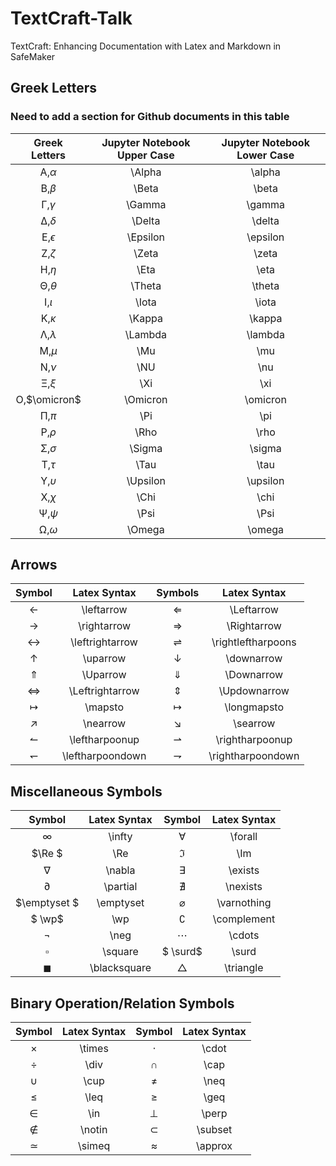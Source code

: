 # TextCraft-Talk
TextCraft: Enhancing Documentation with Latex and Markdown in SafeMaker



## Greek Letters

### Need to add a section for Github documents in this table

|     Greek Letters      | Jupyter Notebook Upper Case |Jupyter Notebook Lower Case |
|:----------------------:|:---------------------------:|:--------------------------:|
|   &Alpha;,$`\alpha`$   |           \Alpha            |           \alpha           |
|    &Beta;,$`\beta`$    |            \Beta            |           \beta            |
|   &Gamma;,$`\gamma`$   |           \Gamma            |           \gamma           |
|   &Delta;,$`\delta`$   |           \Delta            |           \delta           |
| &Epsilon;,$`\epsilon`$ |          \Epsilon           |          \epsilon          |
|    &Zeta;,$`\zeta`$    |            \Zeta            |           \zeta            |
|     &Eta;,$`\eta`$     |            \Eta             |            \eta            |
|   &Theta;,$`\theta`$   |           \Theta            |           \theta           |
|    &Iota;,$`\iota`$    |            \Iota            |           \iota            |
|   &Kappa;,$`\kappa`$   |           \Kappa            |           \kappa           |
|  &Lambda;,$`\lambda`$  |           \Lambda           |          \lambda           |
|      &Mu;,$`\mu`$      |             \Mu             |            \mu             |
|      &Nu;,$`\nu`$      |             \NU             |            \nu             |
|      &Xi;,$`\xi`$      |             \Xi             |            \xi             |
| &Omicron;,$`\omicron`$ |          \Omicron           |          \omicron          |
|      &Pi;,$`\pi`$      |             \Pi             |            \pi             |
|     &Rho;,$`\rho`$     |            \Rho             |            \rho            |
|   &Sigma;,$`\sigma`$   |           \Sigma            |           \sigma           |
|     &Tau;,$`\tau`$     |            \Tau             |            \tau            |
| &Upsilon;,$`\upsilon`$ |          \Upsilon           |          \upsilon          |
|     &Chi;,$`\chi`$     |            \Chi             |            \chi            |
|     &Psi;,$`\psi`$     |            \Psi             |            \Psi            |
|   &Omega;,$`\omega`$   |           \Omega            |           \omega           |


## Arrows


|       Symbol        |   Latex Syntax   |       Symbols        |    Latex Syntax    |
|:-------------------:|:----------------:|:--------------------:|:------------------:|
|    $\leftarrow$     |   \leftarrow     |     $\Leftarrow$     |     \Leftarrow     |
|    $\rightarrow$    |   \rightarrow    |    $\Rightarrow$     |    \Rightarrow     |
|  $\leftrightarrow$  | \leftrightarrow  | $\rightleftharpoons$ | \rightleftharpoons |
|     $\uparrow$      |     \uparrow     |     $\downarrow$     |     \downarrow     |
|     $\Uparrow$      |     \Uparrow     |     $\Downarrow$     |     \Downarrow     |
|  $\Leftrightarrow$  | \Leftrightarrow  |    $\Updownarrow$    |    \Updownarrow    |
|      $\mapsto$      |     \mapsto      |    $\longmapsto$     |    \longmapsto     |
|     $\nearrow$      |     \nearrow     |      $\searrow$      |      \searrow      |
|  $\leftharpoonup$   |  \leftharpoonup  |  $\rightharpoonup$   |  \rightharpoonup   |
| $\leftharpoondown$  | \leftharpoondown | $\rightharpoondown$  | \rightharpoondown  |


## Miscellaneous Symbols

|    Symbol    |Latex Syntax |  Symbol  | Latex Syntax |
|:------------:|:-----:|:--------:|:------------:|
|   $\infty$   | \infty|$\forall$ |   \forall    |
|   $\Re $ 	   |\Re 	| $\Im$ |     	\Im     |
|   $\nabla$   |	\nabla 	| $\exists$ |  	\exists    |
|  $\partial$  | 	\partial |	 $\nexists$  |	\nexists |  
| $\emptyset $  |  	\emptyset | $\varnothing$ | 	\varnothing|
|  $   \wp$      |	\wp 	| $\complement$|  	\complement|
|   $\neg$  	    |\neg |	 $\cdots$  |	\cdots|
|  $\square$  	  |\square |	$ \surd$ | 	\surd|
| $\blacksquare$ |  	\blacksquare |	 $\triangle$ |	\triangle|


## Binary Operation/Relation Symbols

| Symbol | Latex Syntax|  Symbol   | Latex Syntax | 
| :------: |:------: |:---------:|:------: |
|  $\times$ | 	\times | 	 $\cdot$ |  	\cdot|
| $\div$  |	\div 	|  $\cap$   |	\cap|
| $\cup$  |	\cup 	|  $\neq$   |	\neq|
| $\leq$ | 	\leq 	|  $\geq$   |	\geq|
| $\in$ | 	\in 	|  $\perp$  |	\perp|
| $\notin$ | 	\notin 	| $\subset$ | 	\subset|
| $\simeq$ | 	\simeq 	| $\approx$ | 	\approx|